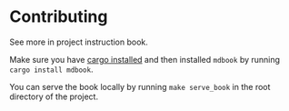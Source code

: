 # Contributing

See more in project instruction book.

Make sure you have [cargo installed](https://doc.rust-lang.org/cargo/getting-started/installation.html)
and then installed `mdbook` by running `cargo install mdbook`.

You can serve the book locally by running `make serve_book` in the root directory of the project.
